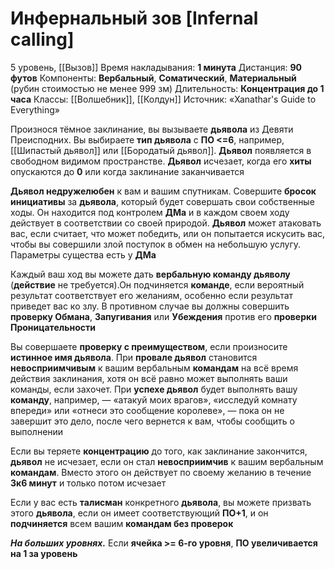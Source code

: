# Инфернальный зов [Infernal calling]
5 уровень, [[Вызов]]
Время накладывания: **1 минута**
Дистанция: **90 футов**
Компоненты: **Вербальный**, **Соматический**, **Материальный** (рубин стоимостью не менее 999 зм)
Длительность: **Концентрация до 1 часа**
Классы: [[Волшебник]], [[Колдун]]
Источник: «Xanathar's Guide to Everything»

Произнося тёмное заклинание, вы вызываете **дьявола** из Девяти Преисподних. Вы выбираете **тип дьявола** с **ПО <=6**, например, [[Шипастый дьявол]] или [[Бородатый дьявол]]. **Дьявол** появляется в свободном видимом пространстве. **Дьявол** исчезает, когда его **хиты** опускаются до **0** или когда заклинание заканчивается

**Дьявол недружелюбен** к вам и вашим спутникам. Совершите **бросок инициативы** за **дьявола**, который будет совершать свои собственные ходы. Он находится под контролем **ДМа** и в каждом своем ходу действует в соответствии со своей природой. **Дьявол** может атаковать вас, если считает, что может победить, или он попытается искусить вас, чтобы вы совершили злой поступок в обмен на небольшую услугу. Параметры существа есть у **ДМа**

Каждый ваш ход вы можете дать **вербальную команду дьяволу** (**действие** не требуется).Он подчиняется **команде**, если вероятный результат соответствует его желаниям, особенно если результат приведет вас ко злу. В противном случае вы должны совершить **проверку Обмана**, **Запугивания** или **Убеждения** против его **проверки Проницательности**

Вы совершаете **проверку с преимуществом**, если произносите **истинное имя дьявола**. При **провале дьявол** становится **невосприимчивым** к вашим вербальным **командам** на всё время действия заклинания, хотя он всё равно может выполнять ваши команды, если захочет. При **успехе дьявол** будет выполнять вашу **команду**, например, — «атакуй моих врагов», «исследуй комнату впереди» или «отнеси это сообщение королеве», — пока он не завершит это дело, после чего вернется к вам, чтобы сообщить о выполнении

Если вы теряете **концентрацию** до того, как заклинание закончится, **дьявол** не исчезает, если он стал **невосприимчив** к вашим вербальным **командам**. Вместо этого он действует по своему желанию в течение **3к6 минут** и только потом исчезает

Если у вас есть **талисман** конкретного **дьявола**, вы можете призвать этого **дьявола**, если он имеет соответствующий **ПО+1**, и он **подчиняется** всем вашим **командам без проверок**

**_На больших уровнях._** Если **ячейка >= 6-го уровня**, **ПО увеличивается на 1 за уровень**